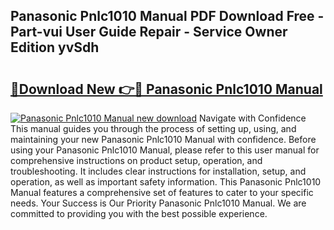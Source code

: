 ## Panasonic Pnlc1010 Manual PDF Download Free - Part-vui User Guide Repair - Service Owner Edition yvSdh

# <h2><a href="http://cf18370.oget.top/?id=Panasonic+Pnlc1010+Manual">🔗Download New 👉🔴 Panasonic Pnlc1010 Manual</a></h2>

[![Panasonic Pnlc1010 Manual new download](https://i.imgur.com/5g1atiW.png)](http://cf18370.oget.top/?id=Panasonic+Pnlc1010+Manual)
Navigate with Confidence This manual guides you through the process of setting up, using, and maintaining your new Panasonic Pnlc1010 Manual with confidence. Before using your Panasonic Pnlc1010 Manual, please refer to this user manual for comprehensive instructions on product setup, operation, and troubleshooting. It includes clear instructions for installation, setup, and operation, as well as important safety information. This Panasonic Pnlc1010 Manual features a comprehensive set of features to cater to your specific needs. Your Success is Our Priority Panasonic Pnlc1010 Manual. We are committed to providing you with the best possible experience.
